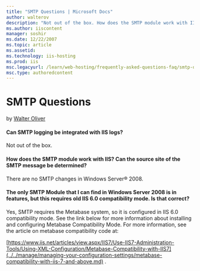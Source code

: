 ```yaml
---
title: "SMTP Questions | Microsoft Docs"
author: walterov
description: "Not out of the box. How does the SMTP module work with IIS? Can the source site of the SMTP message be determined? There are no SMTP changes in Windows Serve..."
ms.author: iiscontent
manager: soshir
ms.date: 12/22/2007
ms.topic: article
ms.assetid: 
ms.technology: iis-hosting
ms.prod: iis
msc.legacyurl: /learn/web-hosting/frequently-asked-questions-faq/smtp-questions
msc.type: authoredcontent
---
```

SMTP Questions
====================
by [Walter Oliver](https://github.com/walterov)

#### Can SMTP logging be integrated with IIS logs?

Not out of the box.

#### How does the SMTP module work with IIS? Can the source site of the SMTP message be determined?

There are no SMTP changes in Windows Server® 2008.

#### The only SMTP Module that I can find in Windows Server 2008 is in features, but this requires old IIS 6.0 compatibility mode. Is that correct?

Yes, SMTP requires the Metabase system, so it is configured in IIS 6.0 compatibility mode. See the link below for more information about installing and configuring Metabase Compatibility Mode. For more information, see the article on metabase compatibility code at:

[https://www.iis.net/articles/view.aspx/IIS7/Use-IIS7-Administration-Tools/Using-XML-Configuration/Metabase-Compatibility-with-IIS7](../../manage/managing-your-configuration-settings/metabase-compatibility-with-iis-7-and-above.md) .